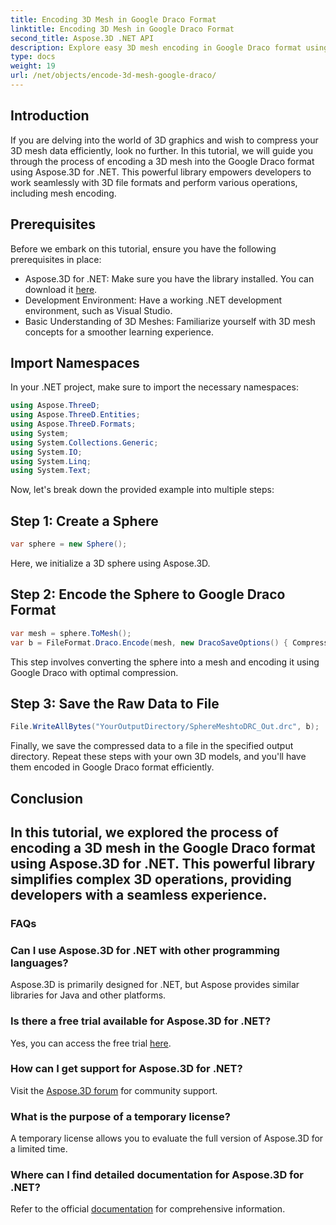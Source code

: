 ```yaml
---
title: Encoding 3D Mesh in Google Draco Format
linktitle: Encoding 3D Mesh in Google Draco Format
second_title: Aspose.3D .NET API
description: Explore easy 3D mesh encoding in Google Draco format using Aspose.3D for .NET. Follow our step-by-step guide. Efficient, powerful, and developer-friendly!
type: docs
weight: 19
url: /net/objects/encode-3d-mesh-google-draco/
---
```

## Introduction
If you are delving into the world of 3D graphics and wish to compress your 3D mesh data efficiently, look no further. In this tutorial, we will guide you through the process of encoding a 3D mesh into the Google Draco format using Aspose.3D for .NET. This powerful library empowers developers to work seamlessly with 3D file formats and perform various operations, including mesh encoding.
## Prerequisites
Before we embark on this tutorial, ensure you have the following prerequisites in place:
- Aspose.3D for .NET: Make sure you have the library installed. You can download it [here](https://releases.aspose.com/3d/net/).
- Development Environment: Have a working .NET development environment, such as Visual Studio.
- Basic Understanding of 3D Meshes: Familiarize yourself with 3D mesh concepts for a smoother learning experience.
## Import Namespaces
In your .NET project, make sure to import the necessary namespaces:
```csharp
using Aspose.ThreeD;
using Aspose.ThreeD.Entities;
using Aspose.ThreeD.Formats;
using System;
using System.Collections.Generic;
using System.IO;
using System.Linq;
using System.Text;
```
Now, let's break down the provided example into multiple steps:
## Step 1: Create a Sphere
```csharp
var sphere = new Sphere();
```
Here, we initialize a 3D sphere using Aspose.3D.
## Step 2: Encode the Sphere to Google Draco Format
```csharp
var mesh = sphere.ToMesh();
var b = FileFormat.Draco.Encode(mesh, new DracoSaveOptions() { CompressionLevel = DracoCompressionLevel.Optimal });
```
This step involves converting the sphere into a mesh and encoding it using Google Draco with optimal compression.
## Step 3: Save the Raw Data to File
```csharp
File.WriteAllBytes("YourOutputDirectory/SphereMeshtoDRC_Out.drc", b);
```
Finally, we save the compressed data to a file in the specified output directory.
Repeat these steps with your own 3D models, and you'll have them encoded in Google Draco format efficiently.
## Conclusion
In this tutorial, we explored the process of encoding a 3D mesh in the Google Draco format using Aspose.3D for .NET. This powerful library simplifies complex 3D operations, providing developers with a seamless experience.
---
### FAQs
### Can I use Aspose.3D for .NET with other programming languages?
Aspose.3D is primarily designed for .NET, but Aspose provides similar libraries for Java and other platforms.
### Is there a free trial available for Aspose.3D for .NET?
Yes, you can access the free trial [here](https://releases.aspose.com/).
### How can I get support for Aspose.3D for .NET?
Visit the [Aspose.3D forum](https://forum.aspose.com/c/3d/18) for community support.
### What is the purpose of a temporary license?
A temporary license allows you to evaluate the full version of Aspose.3D for a limited time.
### Where can I find detailed documentation for Aspose.3D for .NET?
Refer to the official [documentation](https://reference.aspose.com/3d/net/) for comprehensive information.
